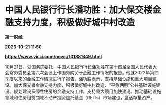 # 中国人民银行行长潘功胜：加大保交楼金融支持力度，积极做好城中村改造
**第一财经**

**2023-10-21 11:50**

**https://www.yicai.com/news/101881349.html**

10月21日，受国务院委托，中国人民银行行长潘功胜在第十四届全国人民代表大会常务委员会第六次会议上作国务院关于金融工作情况的报告。他就2022年第四季度以来的金融工作情况进行了报告。潘功胜表示，支持基础设施和重大项目建设。加大保交楼金融支持力度，积极做好城中村改造、“平急两用”公共基础设施建设、规划建设保障性住房的金融支持工作。支持重大项目加快建设。推动基础设施领域和住房租赁领域不动产投资信托基金（REITs）市场建设，盘活存量资产。